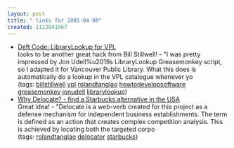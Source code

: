 ```yaml
---
layout: post
title: " links for 2005-04-08"
created: 1112941067
---
```

<ul class="delicious">
	<li>
		<div class="delicious-link"><a href="http://www.deftcode.com/archives/librarylookup_for_vpl.html">Deft Code: LibraryLookup for VPL</a></div>
		<div class="delicious-extended">looks to be another great hack from Bill Stillwell! - "I was pretty impressed by Jon Udell%u2019s LibraryLookup Greasemonkey script, so I adapted it for Vancouver Public Library. What this does is automatically do a lookup in the VPL catalogue whenever yo</div>
		<div class="delicious-tags">(tags: <a href="http://del.icio.us/rtanglao/billstillwell">billstillwell</a> <a href="http://del.icio.us/rtanglao/vpl">vpl</a> <a href="http://del.icio.us/rtanglao/rolandtanglao">rolandtanglao</a> <a href="http://del.icio.us/rtanglao/howtodevelopsoftware">howtodevelopsoftware</a> <a href="http://del.icio.us/rtanglao/greasemonkey">greasemonkey</a> <a href="http://del.icio.us/rtanglao/jonudell">jonudell</a> <a href="http://del.icio.us/rtanglao/librarylookup">librarylookup</a>)</div>
	</li>
	<li>
		<div class="delicious-link"><a href="http://www.delocator.net/whydelocate.htm">Why Delocate? - find a Starbucks alternative in the USA</a></div>
		<div class="delicious-extended">Great idea! - "Delocate is a web-verb created for this project as a defense mechanism for independent business establishments. The term is defined as an action that creates complex competition analysis. This is achieved by locating both the targeted corpo</div>
		<div class="delicious-tags">(tags: <a href="http://del.icio.us/rtanglao/rolandtanglao">rolandtanglao</a> <a href="http://del.icio.us/rtanglao/delocator">delocator</a> <a href="http://del.icio.us/rtanglao/starbucks">starbucks</a>)</div>
	</li>
</ul>


